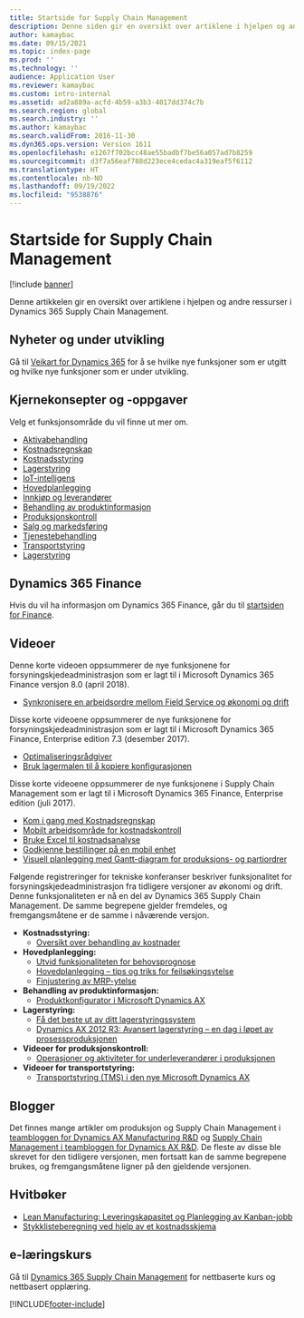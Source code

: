 ```yaml
---
title: Startside for Supply Chain Management
description: Denne siden gir en oversikt over artiklene i hjelpen og andre ressurser for funksjonene for Supply Chain Management.
author: kamaybac
ms.date: 09/15/2021
ms.topic: index-page
ms.prod: ''
ms.technology: ''
audience: Application User
ms.reviewer: kamaybac
ms.custom: intro-internal
ms.assetid: ad2a889a-acfd-4b59-a3b3-4017dd374c7b
ms.search.region: global
ms.search.industry: ''
ms.author: kamaybac
ms.search.validFrom: 2016-11-30
ms.dyn365.ops.version: Version 1611
ms.openlocfilehash: e1267f702bcc48ae55badbf7be56a057ad7b8259
ms.sourcegitcommit: d3f7a56eaf788d223ece4cedac4a319eaf5f6112
ms.translationtype: HT
ms.contentlocale: nb-NO
ms.lasthandoff: 09/19/2022
ms.locfileid: "9538876"
---
```

# <a name="supply-chain-management-home-page"></a>Startside for Supply Chain Management

[!include [banner](includes/banner.md)]

Denne artikkelen gir en oversikt over artiklene i hjelpen og andre ressurser i Dynamics 365 Supply Chain Management.

## <a name="whats-new-and-in-development"></a>Nyheter og under utvikling

Gå til [Veikart for Dynamics 365](https://roadmap.dynamics.com/) for å se hvilke nye funksjoner som er utgitt og hvilke nye funksjoner som er under utvikling.

## <a name="core-concepts-and-tasks"></a>Kjernekonsepter og -oppgaver

Velg et funksjonsområde du vil finne ut mer om.

- [Aktivabehandling](asset-management/index.md)
- [Kostnadsregnskap](../finance/cost-accounting/cost-accounting-home-page.md)
- [Kostnadsstyring](cost-management/cost-management-home-page.md)  
- [Lagerstyring](inventory/inventory-home-page.md)
- [IoT-intelligens](iot/iot-intelligence-home-page.md)
- [Hovedplanlegging](master-planning/master-planning-home-page.md)
- [Innkjøp og leverandører](procurement/procurement-sourcing-overview.md)
- [Behandling av produktinformasjon](pim/product-information.md)
- [Produksjonskontroll](production-control/production-process-overview.md)
- [Salg og markedsføring](sales-marketing/overview-sales-marketing.md)
- [Tjenestebehandling](service-management/service-management-home-page.md)
- [Transportstyring](transportation/transportation-management-overview.md)
- [Lagerstyring](warehousing/warehouse-configuration.md)

## <a name="dynamics-365-finance"></a>Dynamics 365 Finance

Hvis du vil ha informasjon om Dynamics 365 Finance, går du til [startsiden for Finance](../finance/index.md).

## <a name="videos"></a>Videoer

Denne korte videoen oppsummerer de nye funksjonene for forsyningskjedeadministrasjon som er lagt til i Microsoft Dynamics 365 Finance versjon 8.0 (april 2018).

- [Synkronisere en arbeidsordre mellom Field Service og økonomi og drift](https://youtu.be/hAB4TDVMjxU)

Disse korte videoene oppsummerer de nye funksjonene for forsyningskjedeadministrasjon som er lagt til i Microsoft Dynamics 365 Finance, Enterprise edition 7.3 (desember 2017).

- [Optimaliseringsrådgiver](https://www.youtube.com/watch?v=MRsAzgFCUSQ&t=4s)
- [Bruk lagermalen til å kopiere konfigurasjonen](https://www.youtube.com/watch?v=K2WIfFlqJYs&feature=youtu.be)

Disse korte videoene oppsummerer de nye funksjonene i Supply Chain Management som er lagt til i Microsoft Dynamics 365 Finance, Enterprise edition (juli 2017).

- [Kom i gang med Kostnadsregnskap](https://youtu.be/1pUDtJQZ8FU)
- [Mobilt arbeidsområde for kostnadskontroll](https://youtu.be/imsuTg8rUVk)
- [Bruke Excel til kostnadsanalyse](https://youtu.be/-HKHYdClvx8)
- [Godkjenne bestillinger på en mobil enhet](https://youtu.be/gZ-gOlJe7H8)
- [Visuell planlegging med Gantt-diagram for produksjons- og partiordrer](https://youtu.be/BtbuShkGj4I)

Følgende registreringer for tekniske konferanser beskriver funksjonalitet for forsyningskjedeadministrasjon fra tidligere versjoner av økonomi og drift. Denne funksjonaliteten er nå en del av Dynamics 365 Supply Chain Management. De samme begrepene gjelder fremdeles, og fremgangsmåtene er de samme i nåværende versjon.

- **Kostnadsstyring:**
  - [Oversikt over behandling av kostnader](https://www.youtube.com/watch?v=vXzlC-mOBcg&feature=youtu.be)
- **Hovedplanlegging:**
  - [Utvid funksjonaliteten for behovsprognose](https://www.youtube.com/watch?v=4OIKIXLiNjI&feature=youtu.be)
  - [Hovedplanlegging – tips og triks for feilsøkingsytelse](https://youtu.be/7v8BPmEs9Dg)
  - [Finjustering av MRP-ytelse](https://youtu.be/RLXybx20B5o)
- **Behandling av produktinformasjon:**
  - [Produktkonfigurator i Microsoft Dynamics AX](https://youtu.be/zotrj3SbCl4)
- **Lagerstyring:**
  - [Få det beste ut av ditt lagerstyringssystem](https://www.youtube.com/watch?v=--_didmZKHo&t=10s)
  - [Dynamics AX 2012 R3: Avansert lagerstyring – en dag i løpet av prosessproduksjonen](https://www.youtube.com/embed/QUxXUrN-7n4)
- **Videoer for produksjonskontroll:**
  - [Operasjoner og aktiviteter for underleverandører i produksjonen](https://youtu.be/y1jrd3A_k70)
- **Videoer for transportstyring:**
  - [Transportstyring (TMS) i den nye Microsoft Dynamics AX](https://youtu.be/jgmTgJIgEFQ)

## <a name="blogs"></a>Blogger

Det finnes mange artikler om produksjon og Supply Chain Management i [teambloggen for Dynamics AX Manufacturing R&D](/archive/blogs/axmfg/) og [Supply Chain Management i teambloggen for Dynamics AX R&D](https://blogs.msdn.microsoft.com/dynamicsaxscm/). De fleste av disse ble skrevet for den tidligere versjonen, men fortsatt kan de samme begrepene brukes, og fremgangsmåtene ligner på den gjeldende versjonen.

## <a name="white-papers"></a>Hvitbøker

- [Lean Manufacturing: Leveringskapasitet og Planlegging av Kanban-jobb](/dynamics/s-e/)
- [Stykklisteberegning ved hjelp av et kostnadsskjema](https://www.microsoft.com/download/details.aspx?id=101937)

## <a name="elearning-courses"></a>e-læringskurs

Gå til [Dynamics 365 Supply Chain Management](/training/browse/?products=dynamics-scm&resource_type=learning+path) for nettbaserte kurs og nettbasert opplæring.

[!INCLUDE[footer-include](../includes/footer-banner.md)]
